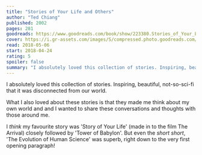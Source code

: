```yaml
---
title: "Stories of Your Life and Others"
author: "Ted Chiang"
published: 2002
pages: 281
goodreads: https://www.goodreads.com/book/show/223380.Stories_of_Your_Life_and_Others
cover: https://i.gr-assets.com/images/S/compressed.photo.goodreads.com/books/1356138316l/223380._SX98_.jpg
read: 2018-05-06
start: 2018-04-24
rating: 5
spoiler: false
summary: "I absolutely loved this collection of stories. Inspiring, beautiful, not-so-sci-fi that it was disconnected from our world."
---
```


I absolutely loved this collection of stories. Inspiring, beautiful, not-so-sci-fi that it was disconnected from our world.  
  
What I also loved about these stories is that they made me think about my own world and and I wanted to share these conversations and thoughts with those around me.  
  
I _think_ my favourite story was 'Story of Your Life' (made in to the film The Arrival) closely followed by 'Tower of Babylon'. But even the _short short_, 'The Evolution of Human Science' was superb, right down to the very first opening paragraph!